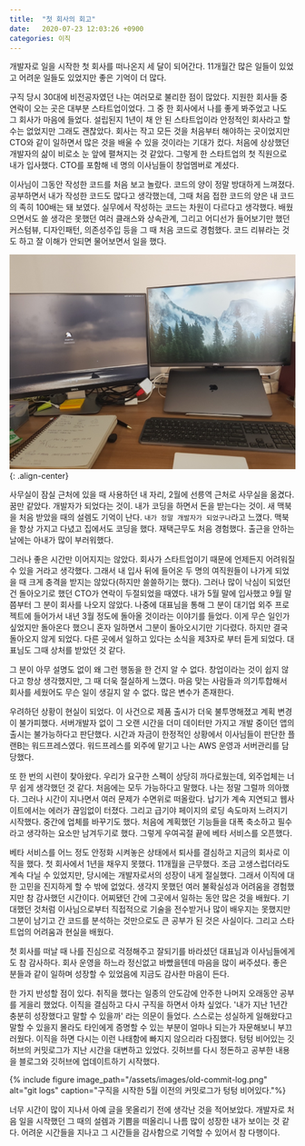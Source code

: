 ```yaml
---
title:  "첫 회사의 회고"
date:   2020-07-23 12:03:26 +0900
categories: 이직
---
```

개발자로 일을 시작한 첫 회사를 떠나온지 세 달이 되어간다. 11개월간 많은 일들이 있었고 어려운 일들도 있었지만 좋은 기억이 더 많다.

구직 당시 30대에 비전공자였던 나는 여러모로 불리한 점이 많았다. 지원한 회사들 중 연락이 오는 곳은 대부분 스타트업이었다. 그 중 한 회사에서 나를 좋게 봐주었고 나도 그 회사가 마음에 들었다. 설립된지 1년이 채 안 된 스타트업이라 안정적인 회사라고 할 수는 없었지만 그래도 괜찮았다. 회사는 작고 모든 것을 처음부터 해야하는 곳이었지만 CTO와 같이 일하면서 많은 것을 배울 수 있을 것이라는 기대가 컸다. 처음에 상상했던 개발자의 삶이 비로소 눈 앞에 펼쳐지는 것 같았다. 그렇게 한 스타트업의 첫 직원으로 내가 입사했다. CTO를 포함해 네 명의 이사님들이 창업멤버로 계셨다.

이사님이 그동안 작성한 코드를 처음 보고 놀랐다. 코드의 양이 정말 방대하게 느껴졌다. 공부하면서 내가 작성한 코드도 많다고 생각했는데, 그때 처음 접한 코드의 양은 내 코드의 족히 100배는 돼 보였다. 실무에서 작성하는 코드는 차원이 다르다고 생각했다. 배웠으면서도 쓸 생각은 못했던 여러 클래스와 상속관계, 그리고 어디선가 들어보기만 했던 커스텀뷰, 디자인패턴, 의존성주입 등을 그 때 처음 코드로 경험했다. 코드 리뷰라는 것도 하고 잘 이해가 안되면 물어보면서 일을 했다.


![first-desk](/assets/images/first-desk.jpg){: .align-center}


사무실이 잠실 근처에 있을 때 사용하던 내 자리, 2월에 선릉역 근처로 사무실을 옮겼다.
꿈만 같았다. 개발자가 되었다는 것이. 내가 코딩을 하면서 돈을 받는다는 것이. 새 맥북을 처음 받았을 때의 설렘도 기억이 난다. `내가 정말 개발자가 되었구나`라고 느꼈다. 맥북을 항상 가지고 다녔고 집에서도 코딩을 했다. 재택근무도 처음 경험했다. 출근을 안하는 날에는 아내가 많이 부러워했다.

그러나 좋은 시간만 이어지지는 않았다. 회사가 스타트업이기 때문에 언제든지 어려워질 수 있을 거라고 생각했다. 그래서 내 입사 뒤에 들어온 두 명의 여직원들이 나가게 되었을 때 크게 충격을 받지는 않았다(하지만 쓸쓸하기는 했다). 그러나 많이 낙심이 되었던 건 돌아오기로 했던 CTO가 연락이 두절되었을 때였다. 내가 5월 말에 입사했고 9월 말 쯤부터 그 분이 회사를 나오지 않았다. 나중에 대표님을 통해 그 분이 대기업 외주 프로젝트에 들어가서 내년 3월 정도에 돌아올 것이라는 이야기를 들었다. 이게 무슨 일인가 싶었지만 돌아온다 했으니 혼자 일하면서 그분이 돌아오시기만 기다렸다. 하지만 결국 돌아오지 않게 되었다. 다른 곳에서 일하고 있다는 소식을 제3자로 부터 듣게 되었다. 대표님도 그때 상처를 받았던 것 같다.

그 분이 아무 설명도 없이 왜 그런 행동을 한 건지 알 수 없다. 창업이라는 것이 쉽지 않다고 항상 생각했지만, 그 때 더욱 절실하게 느꼈다. 마음 맞는 사람들과 의기투합해서 회사를 세웠어도 무슨 일이 생길지 알 수 없다. 많은 변수가 존재한다.

우려하던 상황이 현실이 되었다. 이 사건으로 제품 출시가 더욱 불투명해졌고 계획 변경이 불가피했다. 서버개발자 없이 그 오랜 시간을 더미 데이터만 가지고 개발 중이던 앱의 출시는 불가능하다고 판단했다. 시간과 자금이 한정적인 상황에서 이사님들이 판단한 플랜B는 워드프레스였다. 워드프레스를 외주에 맡기고 나는 AWS 운영과 서버관리를 담당했다.

또 한 번의 시련이 찾아왔다. 우리가 요구한 스펙이 상당히 까다로웠는데, 외주업체는 너무 쉽게 생각했던 것 같다. 처음에는 모두 가능하다고 말했다. 나는 정말 그럴까 의아했다. 그러나 시간이 지나면서 여러 문제가 수면위로 떠올랐다. 납기가 계속 지연되고 웹사이트에서는 에러가 끊임없이 터졌다. 그리고 급기야 페이지의 로딩 속도마저 느려지기 시작했다. 중간에 업체를 바꾸기도 했다. 처음에 계획했던 기능들을 대폭 축소하고 필수라고 생각하는 요소만 남겨두기로 했다. 그렇게 우여곡절 끝에 베타 서비스를 오픈했다.

베타 서비스를 어느 정도 안정화 시켜놓은 상태에서 퇴사를 결심하고 지금의 회사로 이직을 했다. 첫 회사에서 1년을 채우지 못했다. 11개월을 근무했다. 조금 고생스럽더라도 계속 다닐 수 있었지만, 당시에는 개발자로서의 성장이 내게 절실했다. 그래서 이직에 대한 고민을 진지하게 할 수 밖에 없었다. 생각지 못했던 여러 불확실성과 어려움을 경험했지만 참 감사했던 시간이다. 어찌됐던 간에 그곳에서 일하는 동안 많은 것을 배웠다. 기대했던 것처럼 이사님으로부터 직접적으로 기술을 전수받거나 많이 배우지는 못했지만 그분이 남기고 간 코드를 분석하는 것만으로도 큰 공부가 된 것은 사실이다. 그리고 스타트업의 어려움과 현실을 배웠다.

첫 회사를 떠날 때 나를 진심으로 걱정해주고 잘되기를 바라셨던 대표님과 이사님들에게도 참 감사하다. 회사 운영을 하느라 정신없고 바빴을텐데 마음을 많이 써주셨다. 좋은 분들과 같이 일하며 성장할 수 있었음에 지금도 감사한 마음이 든다.

한 가지 반성할 점이 있다. 취직을 했다는 일종의 안도감에 안주한 나머지 오래동안 공부를 게을리 했었다. 이직을 결심하고 다시 구직을 하면서 아차 싶었다. '내가 지난 1년간 충분히 성장했다고 말할 수 있을까' 라는 의문이 들었다. 스스로는 성실하게 일해왔다고 말할 수 있을지 몰라도 타인에게 증명할 수 있는 부분이 얼마나 되는가 자문해보니 부끄러웠다. 이직을 하면 다시는 이런 나태함에 빠지지 않으리라 다짐했다. 텅텅 비어있는 깃허브의 커밋로그가 지난 시간을 대변하고 있었다. 깃허브를 다시 정돈하고 공부한 내용을 블로그와 깃허브에 업데이트하기 시작했다.


{% include figure image_path="/assets/images/old-commit-log.png" alt="git logs" caption="구직을 시작한 5월 이전의 커밋로그가 텅텅 비어있다."%}

너무 시간이 많이 지나서 아예 글을 못올리기 전에 생각난 것을 적어보았다. 개발자로 처음 일을 시작했던 그 때의 설렘과 기쁨을 떠올리니 나름 많이 성장한 내가 보이는 것 같다. 어려운 시간들을 지나고 그 시간들을 감사함으로 기억할 수 있어서 참 다행이다.
